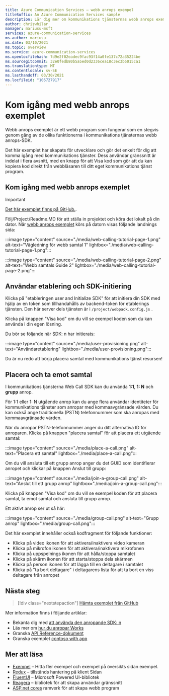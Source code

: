 ```yaml
---
title: Azure Communication Services – webb anrops exempel
titleSuffix: An Azure Communication Services sample
description: Lär dig mer om kommunikations tjänsternas webb anrops exempel
author: chriswhilar
manager: mariusu-msft
services: azure-communication-services
ms.author: mariusu
ms.date: 03/10/2021
ms.topic: overview
ms.service: azure-communication-services
ms.openlocfilehash: 7d9e2f02eadec9fac93f14a0fe137c72a35224be
ms.sourcegitcommit: 32e0fedb80b5a5ed0d2336cea18c3ec3b5015ca1
ms.translationtype: MT
ms.contentlocale: sv-SE
ms.lasthandoff: 03/30/2021
ms.locfileid: "105727917"
---
```

# <a name="get-started-with-the-web-calling-sample"></a>Kom igång med webb anrops exemplet

Webb anrops exemplet är ett webb program som fungerar som en stegvis genom gång av de olika funktionerna i kommunikations tjänsternas webb anrops-SDK.

Det här exemplet har skapats för utvecklare och gör det enkelt för dig att komma igång med kommunikations tjänster. Dess användar gränssnitt är indelat i flera avsnitt, med en knapp för att Visa kod som gör att du kan kopiera kod direkt från webbläsaren till ditt eget kommunikations tjänst program.

## <a name="get-started-with-the-web-calling-sample"></a>Kom igång med webb anrops exemplet

> [!IMPORTANT]
> [Det här exemplet finns på GitHub.](https://github.com/Azure-Samples/communication-services-web-calling-tutorial/).

Följ/Project/Readme.MD för att ställa in projektet och köra det lokalt på din dator.
När [webb anrops exemplet](https://github.com/Azure-Samples/communication-services-web-calling-tutorial) körs på datorn visas följande landnings sida:

:::image type="content" source="./media/web-calling-tutorial-page-1.png" alt-text="Vägledning för webb samtal 1" lightbox="./media/web-calling-tutorial-page-1.png":::

:::image type="content" source="./media/web-calling-tutorial-page-2.png" alt-text="Webb samtals Guide 2" lightbox="./media/web-calling-tutorial-page-2.png":::

## <a name="user-provisioning-and-sdk-initialization"></a>Användar etablering och SDK-initiering

Klicka på "etableringen user and Initialize SDK" för att initiera din SDK med hjälp av en token som tillhandahålls av backend-token för etablerings tjänsten. Den här server dels tjänsten är i `/project/webpack.config.js` .

Klicka på knappen "Visa kod" om du vill se exempel koden som du kan använda i din egen lösning.

Du bör se följande när SDK: n har initierats:

:::image type="content" source="./media/user-provisioning.png" alt-text="Användaretablering" lightbox="./media/user-provisioning.png":::

Du är nu redo att börja placera samtal med kommunikations tjänst resursen!

## <a name="placing-and-receiving-calls"></a>Placera och ta emot samtal

I kommunikations tjänsterna Web Call SDK kan du använda **1:1**, **1: N** och **grupp** anrop.

För 1:1 eller 1: N utgående anrop kan du ange flera användar identiteter för kommunikations tjänster som anropar med kommaavgränsade värden. Du kan också ange traditionella (PSTN) telefonnummer som ska anropas med kommaavgränsade värden.

När du anropar PSTN-telefonnummer anger du ditt alternativa ID för anroparen. Klicka på knappen "placera samtal" för att placera ett utgående samtal:

:::image type="content" source="./media/place-a-call.png" alt-text="Placera ett samtal" lightbox="./media/place-a-call.png":::

Om du vill ansluta till ett grupp anrop anger du det GUID som identifierar anropet och klickar på knappen Anslut till grupp:

:::image type="content" source="./media/join-a-group-call.png" alt-text="Anslut till ett grupp anrop" lightbox="./media/join-a-group-call.png":::

Klicka på knappen "Visa kod" om du vill se exempel koden för att placera samtal, ta emot samtal och ansluta till grupp anrop.

Ett aktivt anrop ser ut så här:

:::image type="content" source="./media/group-call.png" alt-text="Grupp anrop" lightbox="./media/group-call.png":::

Det här exemplet innehåller också kodfragment för följande funktioner:

  - Klicka på video ikonen för att aktivera/inaktivera video kameran
  - Klicka på mikrofon ikonen för att aktivera/inaktivera mikrofonen
  - Klicka på uppspelnings ikonen för att hålla/stoppa samtalet
  - Klicka på skärm ikonen för att starta/stoppa dela skärmen
  - Klicka på person ikonen för att lägga till en deltagare i samtalet
  - Klicka på "ta bort deltagare" i deltagarens lista för att ta bort en viss deltagare från anropet


## <a name="next-steps"></a>Nästa steg

>[!div class="nextstepaction"]
>[Hämta exemplet från GitHub](https://github.com/Azure-Samples/communication-services-web-calling-tutorial/)

Mer information finns i följande artiklar:

- Bekanta dig med [att använda den anropande SDK: n](../quickstarts/voice-video-calling/calling-client-samples.md)
- Läs mer om [hur du anropar Works](../concepts/voice-video-calling/about-call-types.md)
- Granska [API Reference-dokument](/javascript/api/azure-communication-services/@azure/communication-calling/)
- Granska exemplet [contoso with app](https://github.com/Azure-Samples/communication-services-contoso-med-app)

## <a name="additional-reading"></a>Mer att läsa

- [Exempel](./overview.md) – Hitta fler exempel och exempel på översikts sidan exempel.
- [Redux](https://redux.js.org/) – tillstånds hantering på klient Sidan
- [FluentUI](https://aka.ms/fluent-ui) – Microsoft Powered UI-bibliotek
- [Reagera](https://reactjs.org/) – bibliotek för att skapa användar gränssnitt
- [ASP.net cores](/aspnet/core/introduction-to-aspnet-core?preserve-view=true&view=aspnetcore-3.1) ramverk för att skapa webb program
